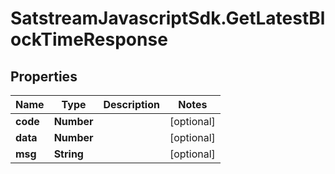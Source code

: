 # SatstreamJavascriptSdk.GetLatestBlockTimeResponse

## Properties
Name | Type | Description | Notes
------------ | ------------- | ------------- | -------------
**code** | **Number** |  | [optional] 
**data** | **Number** |  | [optional] 
**msg** | **String** |  | [optional] 
